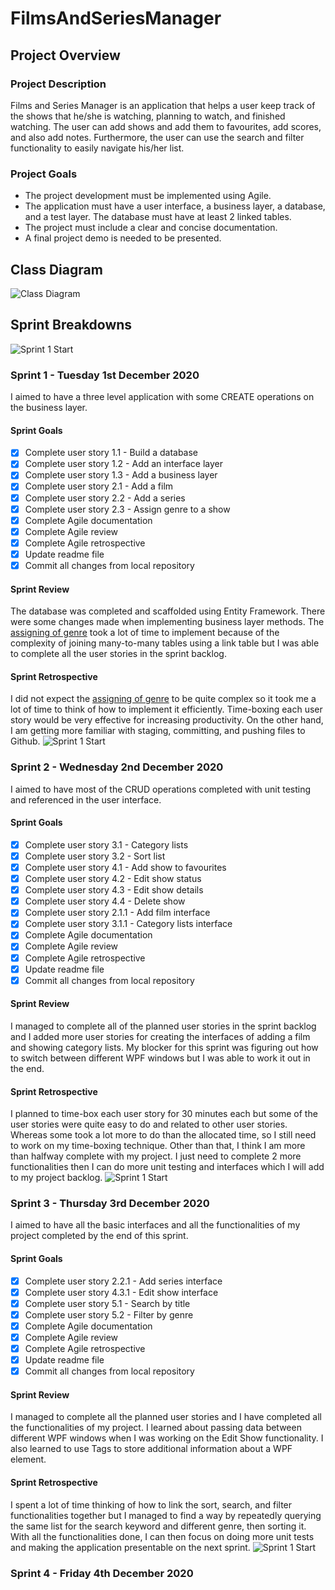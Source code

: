 # FilmsAndSeriesManager
## Project Overview
### Project Description
Films and Series Manager is an application that helps a user keep track of the shows that he/she is watching, planning to watch, and finished watching. The user can add shows and add them to favourites, add scores, and also add notes. Furthermore, the user can use the search and filter functionality to easily navigate his/her list.
### Project Goals
- The project development must be implemented using Agile.
- The application must have a user interface, a business layer, a database, and a test layer. The database must have at least 2 linked tables.
- The project must include a clear and concise documentation.
- A final project demo is needed to be presented.
## Class Diagram
![Class Diagram](Images/Class_Diagram.PNG)
## Sprint Breakdowns
![Sprint 1 Start](Images/Sprint1_Start.PNG)
### Sprint 1 - Tuesday 1st December 2020
I aimed to have a three level application with some CREATE operations on the business layer.
#### Sprint Goals
- [x] Complete user story 1.1 - Build a database
- [x] Complete user story 1.2 - Add an interface layer
- [x] Complete user story 1.3 - Add a business layer
- [x] Complete user story 2.1 - Add a film
- [x] Complete user story 2.2 - Add a series
- [x] Complete user story 2.3 - Assign genre to a show
- [x] Complete Agile documentation
- [x] Complete Agile review
- [x] Complete Agile retrospective
- [x] Update readme file
- [x] Commit all changes from local repository
#### Sprint Review
The database was completed and scaffolded using Entity Framework. There were some changes made when implementing business layer methods.
The [assigning of genre](https://github.com/beancacamille/FilmsAndSeriesManager/projects/1#card-50354314) took a lot of time to implement because of the complexity of joining many-to-many tables using a link table but I was able to complete all the user stories in the sprint backlog.
#### Sprint Retrospective
I did not expect the [assigning of genre](https://github.com/beancacamille/FilmsAndSeriesManager/projects/1#card-50354314) to be quite complex so it took me a lot of time to think of how to implement it efficiently. Time-boxing each user story would be very effective for increasing productivity.
On the other hand, I am getting more familiar with staging, committing, and pushing files to Github.
![Sprint 1 Start](Images/Sprint1_Sprint2.PNG)
### Sprint 2 - Wednesday 2nd December 2020
I aimed to have most of the CRUD operations completed with unit testing and referenced in the user interface.
#### Sprint Goals
- [x] Complete user story 3.1 - Category lists
- [x] Complete user story 3.2 - Sort list
- [x] Complete user story 4.1 - Add show to favourites
- [x] Complete user story 4.2 - Edit show status
- [x] Complete user story 4.3 - Edit show details
- [x] Complete user story 4.4 - Delete show
- [x] Complete user story 2.1.1 - Add film interface
- [x] Complete user story 3.1.1 - Category lists interface
- [x] Complete Agile documentation
- [x] Complete Agile review
- [x] Complete Agile retrospective
- [x] Update readme file
- [x] Commit all changes from local repository
#### Sprint Review
I managed to complete all of the planned user stories in the sprint backlog and I added more user stories for creating the interfaces of adding a film and showing category lists. My blocker for this sprint was figuring out how to switch between different WPF windows but I was able to work it out in the end.
#### Sprint Retrospective
I planned to time-box each user story for 30 minutes each but some of the user stories were quite easy to do and related to other user stories. Whereas some took a lot more to do than the allocated time, so I still need to work on my time-boxing technique. Other than that, I think I am more than halfway complete with my project. I just need to complete 2 more functionalities then I can do more unit testing and interfaces which I will add to my project backlog.
![Sprint 1 Start](Images/Sprint2_Sprint3.PNG)
### Sprint 3 - Thursday 3rd December 2020
I aimed to have all the basic interfaces and all the functionalities of my project completed by the end of this sprint.
#### Sprint Goals
- [x] Complete user story 2.2.1 - Add series interface
- [x] Complete user story 4.3.1 - Edit show interface
- [x] Complete user story 5.1 - Search by title
- [x] Complete user story 5.2 - Filter by genre
- [x] Complete Agile documentation
- [x] Complete Agile review
- [x] Complete Agile retrospective
- [x] Update readme file
- [x] Commit all changes from local repository
#### Sprint Review
I managed to complete all the planned user stories and I have completed all the functionalities of my project. I learned about passing data between different WPF windows when I was working on the Edit Show functionality. I also learned to use Tags to store additional information about a WPF element.
#### Sprint Retrospective
I spent a lot of time thinking of how to link the sort, search, and filter functionalities together but I managed to find a way  by repeatedly querying the same list for the search keyword and different genre, then sorting it.
With all the functionalities done, I can then focus on doing more unit tests and making the application presentable on the next sprint.
![Sprint 1 Start](Images/Sprint3_Sprint4.PNG)
### Sprint 4 - Friday 4th December 2020